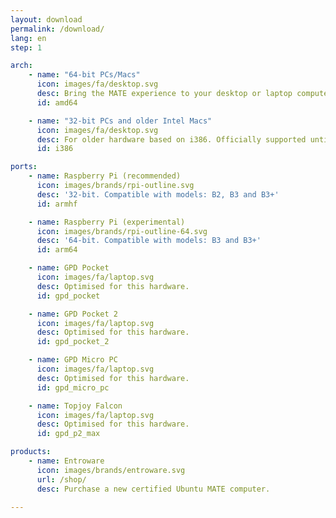 ```yaml
---
layout: download
permalink: /download/
lang: en
step: 1

arch:
    - name: "64-bit PCs/Macs"
      icon: images/fa/desktop.svg
      desc: Bring the MATE experience to your desktop or laptop computer.
      id: amd64

    - name: "32-bit PCs and older Intel Macs"
      icon: images/fa/desktop.svg
      desc: For older hardware based on i386. Officially supported until April 2021.
      id: i386

ports:
    - name: Raspberry Pi (recommended)
      icon: images/brands/rpi-outline.svg
      desc: '32-bit. Compatible with models: B2, B3 and B3+'
      id: armhf

    - name: Raspberry Pi (experimental)
      icon: images/brands/rpi-outline-64.svg
      desc: '64-bit. Compatible with models: B3 and B3+'
      id: arm64

    - name: GPD Pocket
      icon: images/fa/laptop.svg
      desc: Optimised for this hardware.
      id: gpd_pocket

    - name: GPD Pocket 2
      icon: images/fa/laptop.svg
      desc: Optimised for this hardware.
      id: gpd_pocket_2

    - name: GPD Micro PC
      icon: images/fa/laptop.svg
      desc: Optimised for this hardware.
      id: gpd_micro_pc

    - name: Topjoy Falcon
      icon: images/fa/laptop.svg
      desc: Optimised for this hardware.
      id: gpd_p2_max

products:
    - name: Entroware
      icon: images/brands/entroware.svg
      url: /shop/
      desc: Purchase a new certified Ubuntu MATE computer.

---
```

